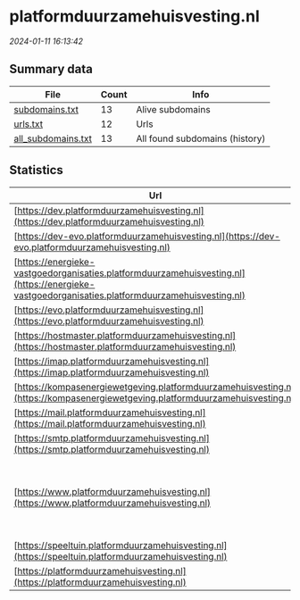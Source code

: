 # platformduurzamehuisvesting.nl
*2024-01-11 16:13:42*
## Summary data
| File       | Count | Info |
|------------|-------|------|
|[subdomains.txt](/data/platformduurzamehuisvesting.nl/subdomains.txt)|13|Alive subdomains|
|[urls.txt](/data/platformduurzamehuisvesting.nl/urls.txt)|12|Urls|
|[all_subdomains.txt](/data/platformduurzamehuisvesting.nl/all_subdomains.txt)|13|All found subdomains (history)|
## Statistics
| Url | SSL | Server | Cookie | HSTS | CSP | XFO | XXP | RP | Tech |Title |
|------------|-------|------|------|------|------|------|------|------|------|------|
|[https://dev.platformduurzamehuisvesting.nl](https://dev.platformduurzamehuisvesting.nl)| |Apache| | | | | | 3:white_check_mark: |Apache HTTP Server Basic|401 Unauthorized|
|[https://dev-evo.platformduurzamehuisvesting.nl](https://dev-evo.platformduurzamehuisvesting.nl)| |Apache| | | | | | 3:white_check_mark: |Apache HTTP Server Basic|401 Unauthorized|
|[https://energieke-vastgoedorganisaties.platformduurzamehuisvesting.nl](https://energieke-vastgoedorganisaties.platformduurzamehuisvesting.nl)| |Apache| | | | | | 3:white_check_mark: |Apache HTTP Server Basic|401 Unauthorized|
|[https://evo.platformduurzamehuisvesting.nl](https://evo.platformduurzamehuisvesting.nl)| |Apache| | | | | | 3:white_check_mark: |Apache HTTP Server Basic|401 Unauthorized|
|[https://hostmaster.platformduurzamehuisvesting.nl](https://hostmaster.platformduurzamehuisvesting.nl)| |Apache| | | | | | 3:white_check_mark: |Apache HTTP Server||
|[https://imap.platformduurzamehuisvesting.nl](https://imap.platformduurzamehuisvesting.nl)| |Apache| | | | | | 3:white_check_mark: |Apache HTTP Server|Welcome!|
|[https://kompasenergiewetgeving.platformduurzamehuisvesting.nl](https://kompasenergiewetgeving.platformduurzamehuisvesting.nl)| |Apache| | | | | | 3:white_check_mark: |Apache HTTP Server|Platform Duurzam...|
|[https://mail.platformduurzamehuisvesting.nl](https://mail.platformduurzamehuisvesting.nl)| |Apache| | | | | | 3:white_check_mark: |Apache HTTP Server|Welcome!|
|[https://smtp.platformduurzamehuisvesting.nl](https://smtp.platformduurzamehuisvesting.nl)| |Apache| | | | | | 3:white_check_mark: |Apache HTTP Server|Welcome!|
|[https://www.platformduurzamehuisvesting.nl](https://www.platformduurzamehuisvesting.nl)| |Apache| | | | | | 3:white_check_mark: |Apache HTTP Server MySQL PHP Site Kit:1.116.0 Slider Revolution:6.6.19 WordPress:6.4.2 wpBakery|Platform Duurzam...|
|[https://speeltuin.platformduurzamehuisvesting.nl](https://speeltuin.platformduurzamehuisvesting.nl)| |Apache| | | | | | 3:white_check_mark: |Apache HTTP Server||
|[https://platformduurzamehuisvesting.nl](https://platformduurzamehuisvesting.nl)| |Apache| | | | | | 3:white_check_mark: |Apache HTTP Server||